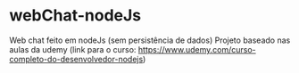 # webChat-nodeJs
Web chat feito em nodeJs (sem persistência de dados)
Projeto baseado nas aulas da udemy (link para o curso: https://www.udemy.com/curso-completo-do-desenvolvedor-nodejs)
